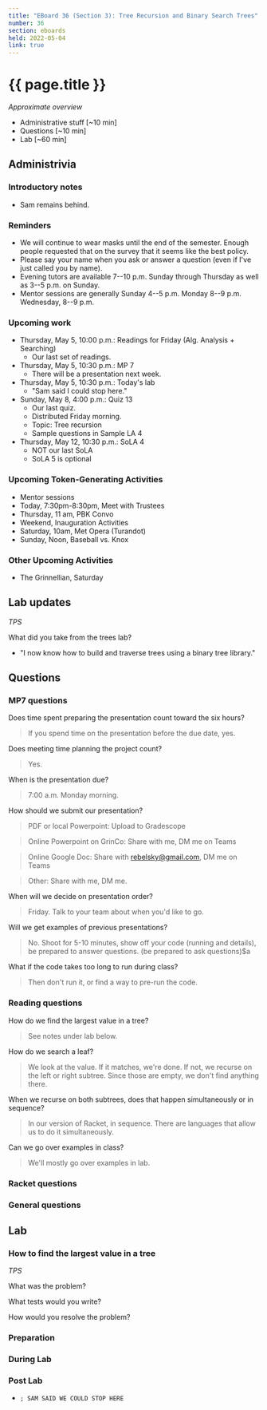 ```yaml
---
title: "EBoard 36 (Section 3): Tree Recursion and Binary Search Trees"
number: 36
section: eboards
held: 2022-05-04
link: true
---
```

# {{ page.title }}

_Approximate overview_

* Administrative stuff [~10 min]
* Questions [~10 min]
* Lab [~60 min]

Administrivia
-------------

### Introductory notes

* Sam remains behind.

### Reminders

* We will continue to wear masks until the end of the semester.  Enough
  people requested that on the survey that it seems like the best policy.
* Please say your name when you ask or answer a question (even if I've
  just called you by name).
* Evening tutors are available 7--10 p.m. Sunday through Thursday as
  well as 3--5 p.m. on Sunday.
* Mentor sessions are generally Sunday 4--5 p.m.  Monday 8--9 p.m.  
  Wednesday, 8--9 p.m.

### Upcoming work

* Thursday, May 5, 10:00 p.m.: Readings for Friday (Alg. Analysis + Searching)
    * Our last set of readings.
* Thursday, May 5, 10:30 p.m.: MP 7
    * There will be a presentation next week.
* Thursday, May 5, 10:30 p.m.: Today's lab
    * "Sam said I could stop here."
* Sunday, May 8, 4:00 p.m.: Quiz 13
    * Our last quiz.
    * Distributed Friday morning.
    * Topic: Tree recursion
    * Sample questions in Sample LA 4
* Thursday, May 12, 10:30 p.m.: SoLA 4
    * NOT our last SoLA
    * SoLA 5 is optional

### Upcoming Token-Generating Activities

* Mentor sessions
* Today, 7:30pm-8:30pm, Meet with Trustees
* Thursday, 11 am, PBK Convo
* Weekend, Inauguration Activities
* Saturday, 10am, Met Opera (Turandot)
* Sunday, Noon, Baseball vs. Knox

### Other Upcoming Activities

* The Grinnellian, Saturday

Lab updates
-----------

_TPS_

What did you take from the trees lab?

* "I now know how to build and traverse trees using a binary tree library."

Questions
---------

### MP7 questions

Does time spent preparing the presentation count toward the six hours?

> If you spend time on the presentation before the due date, yes.

Does meeting time planning the project count?

> Yes.

When is the presentation due?

> 7:00 a.m. Monday morning.

How should we submit our presentation?

> PDF or local Powerpoint: Upload to Gradescope

> Online Powerpoint on GrinCo: Share with me, DM me on Teams

> Online Google Doc: Share with rebelsky@gmail.com, DM me on Teams

> Other: Share with me, DM me.

When will we decide on presentation order?

> Friday.  Talk to your team about when you'd like to go.

Will we get examples of previous presentations?

> No.  Shoot for 5-10 minutes, show off your code (running and details),
  be prepared to answer questions.  (be prepared to ask questions)$a

What if the code takes too long to run during class?

> Then don't run it, or find a way to pre-run the code.

### Reading questions

How do we find the largest value in a tree?

> See notes under lab below.

How do we search a leaf?

> We look at the value.  If it matches, we're done.  If not, we recurse
  on the left or right subtree.  Since those are empty, we don't find
  anything there.

When we recurse on both subtrees, does that happen simultaneously
or in sequence?

> In our version of Racket, in sequence.  There are languages that allow
  us to do it simultaneously.

Can we go over examples in class?

> We'll mostly go over examples in lab.

### Racket questions

### General questions

Lab
---

### How to find the largest value in a tree

_TPS_

What was the problem?

What tests would you write?

How would you resolve the problem?

### Preparation

### During Lab

### Post Lab

* `; SAM SAID WE COULD STOP HERE`

